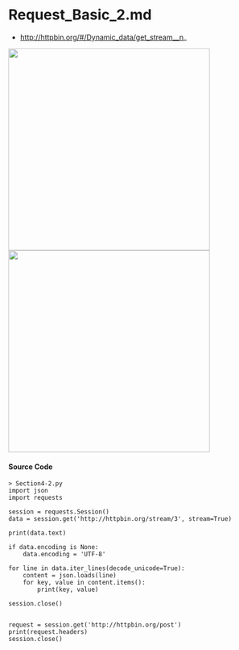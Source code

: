 # Request_Basic_2.md

* http://httpbin.org/#/Dynamic_data/get_stream__n_

<img width="400" src="https://user-images.githubusercontent.com/44635266/62002228-98208b80-b13a-11e9-93e2-6c8cc4b720e9.png">

<img width="400" src="https://user-images.githubusercontent.com/44635266/62002229-99ea4f00-b13a-11e9-9267-cb72e3bb7653.png">

#### Source Code

```
> Section4-2.py
import json
import requests

session = requests.Session()
data = session.get('http://httpbin.org/stream/3', stream=True)

print(data.text)

if data.encoding is None:
    data.encoding = 'UTF-8'

for line in data.iter_lines(decode_unicode=True):
    content = json.loads(line)
    for key, value in content.items():
        print(key, value)

session.close()


request = session.get('http://httpbin.org/post')
print(request.headers)
session.close()
```

